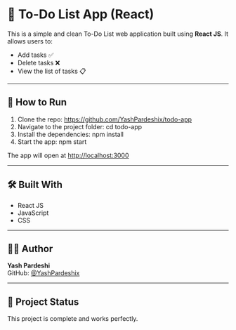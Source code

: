 # 📝 To-Do List App (React)

This is a simple and clean To-Do List web application built using **React JS**. It allows users to:

- Add tasks ✅
- Delete tasks ❌
- View the list of tasks 📋

---

## 🚀 How to Run

1. Clone the repo: https://github.com/YashPardeshix/todo-app
2. Navigate to the project folder: cd todo-app
3. Install the dependencies: npm install
4. Start the app: npm start

The app will open at [http://localhost:3000](http://localhost:3000)

---

## 🛠 Built With

- React JS
- JavaScript
- CSS

---

## 🙋‍♂️ Author

**Yash Pardeshi**  
GitHub: [@YashPardeshix](https://github.com/YashPardeshix)

---

## 📌 Project Status

This project is complete and works perfectly.
